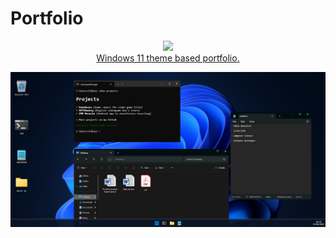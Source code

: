 # Portfolio  

<p align="center">
    <a href="https://fabiomtgoncalves.github.io/portfolio/"><img src="https://skillicons.dev/icons?i=windows" /></a>
    <br/>
    <a href="https://fabiomtgoncalves.github.io/portfolio/">Windows 11 theme based portfolio.</a>
</p>  

![Portfolio_Preview](https://raw.githubusercontent.com/FabiomtGoncalves/portfolio/refs/heads/master/src/assets/imgs/portfolio.png)  

